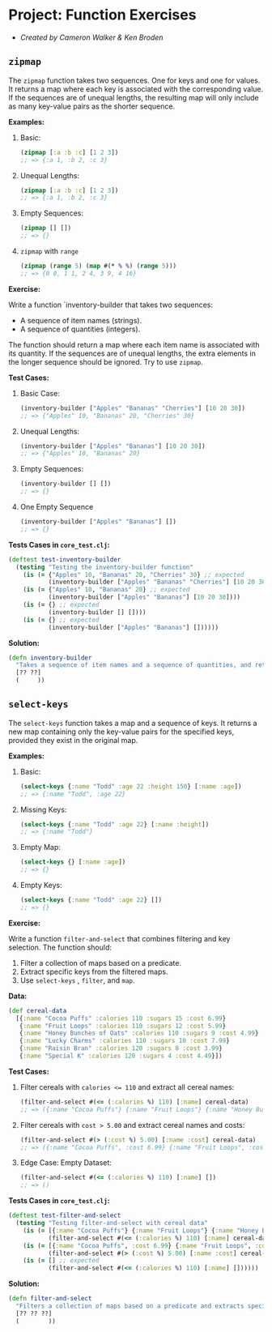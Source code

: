 # Project: Function Exercises

- *Created by Cameron Walker & Ken Broden*

## `zipmap`

The `zipmap` function takes two sequences. One for keys and one for values. It returns a map where each key is associated with the corresponding value. If the sequences are of unequal lengths, the resulting map will only include as many key-value pairs as the shorter sequence.

**Examples:**

1) Basic:

    ```clojure
    (zipmap [:a :b :c] [1 2 3])
    ;; => {:a 1, :b 2, :c 3}
    ```

2) Unequal Lengths:

    ```clojure
    (zipmap [:a :b :c] [1 2 3])
    ;; => {:a 1, :b 2, :c 3}
    ```

3) Empty Sequences:

    ```clojure
    (zipmap [] [])
    ;; => {}
    ```

4) `zipmap` with `range`

    ```clojure
    (zipmap (range 5) (map #(* % %) (range 5)))
    ;; => {0 0, 1 1, 2 4, 3 9, 4 16}
    ```

**Exercise:**

Write a function `inventory-builder that takes two sequences:

- A sequence of item names (strings).
- A sequence of quantities (integers).

The function should return a map where each item name is associated with its quantity. If the sequences are of unequal lengths, the extra elements in the longer sequence should be ignored. Try to use `zipmap`.

**Test Cases:**

1) Basic Case:

    ```clojure
    (inventory-builder ["Apples" "Bananas" "Cherries"] [10 20 30])
    ;; => {"Apples" 10, "Bananas" 20, "Cherries" 30}
    ```

2) Unequal Lengths:

    ```clojure
    (inventory-builder ["Apples" "Bananas"] [10 20 30])
    ;; => {"Apples" 10, "Bananas" 20}
    ```

3) Empty Sequences:

    ```clojure
    (inventory-builder [] [])
    ;; => {}
    ```

4) One Empty Sequence

    ```clojure
    (inventory-builder ["Apples" "Bananas"] [])
    ;; => {}
    ```

**Tests Cases in `core_test.clj`:**

```clojure
(deftest test-inventory-builder
  (testing "Testing the inventory-builder function"
    (is (= {"Apples" 10, "Bananas" 20, "Cherries" 30} ;; expected
           (inventory-builder ["Apples" "Bananas" "Cherries"] [10 20 30])))
    (is (= {"Apples" 10, "Bananas" 20} ;; expected
           (inventory-builder ["Apples" "Bananas"] [10 20 30])))
    (is (= {} ;; expected
           (inventory-builder [] [])))
    (is (= {} ;; expected
           (inventory-builder ["Apples" "Bananas"] [])))))
```

**Solution:**

```clojure
(defn inventory-builder
  "Takes a sequence of item names and a sequence of quantities, and returns a map of items to quantities."
  [?? ??]
  (     ))
```

## `select-keys`

The `select-keys` function takes a map and a sequence of keys. It returns a new map containing only the key-value pairs for the specified keys, provided they exist in the original map.

**Examples:**

1) Basic:

    ```clojure
    (select-keys {:name "Todd" :age 22 :height 150} [:name :age])
    ;; => {:name "Todd", :age 22}
    ```

2) Missing Keys:

    ```clojure
    (select-keys {:name "Todd" :age 22} [:name :height])
    ;; => {:name "Todd"}
    ```

3) Empty Map:

    ```clojure
    (select-keys {} [:name :age])
    ;; => {}
    ```

4) Empty Keys:

    ```clojure
    (select-keys {:name "Todd" :age 22} [])
    ;; => {}
    ```

**Exercise:**

Write a function `filter-and-select` that combines filtering and key selection. The function should:

1. Filter a collection of maps based on a predicate.
2. Extract specific keys from the filtered maps.
3. Use `select-keys` , `filter`, and `map`.

**Data:**

```clojure
(def cereal-data
  [{:name "Cocoa Puffs" :calories 110 :sugars 15 :cost 6.99}
   {:name "Fruit Loops" :calories 110 :sugars 12 :cost 5.99}
   {:name "Honey Bunches of Oats" :calories 110 :sugars 9 :cost 4.99}
   {:name "Lucky Charms" :calories 110 :sugars 10 :cost 7.99}
   {:name "Raisin Bran" :calories 120 :sugars 8 :cost 3.99}
   {:name "Special K" :calories 120 :sugars 4 :cost 4.49}])
```

**Test Cases:**

1) Filter cereals with `calories <= 110` and extract all cereal names:

    ```clojure
    (filter-and-select #(<= (:calories %) 110) [:name] cereal-data)
    ;; => ({:name "Cocoa Puffs"} {:name "Fruit Loops"} {:name "Honey Bunches of Oats"} {:name "Lucky Charms"} {:name "Special K"})
    ```

2) Filter cereals with `cost > 5.00` and extract cereal names and costs:

    ```clojure
    (filter-and-select #(> (:cost %) 5.00) [:name :cost] cereal-data)
    ;; => ({:name "Cocoa Puffs", :cost 6.99} {:name "Fruit Loops", :cost 5.99} {:name "Lucky Charms", :cost 7.99})
    ```

3) Edge Case: Empty Dataset:

    ```clojure
    (filter-and-select #(<= (:calories %) 110) [:name] [])
    ;; => ()
    ```

**Tests Cases in `core_test.clj`:**

```clojure
(deftest test-filter-and-select
  (testing "Testing filter-and-select with cereal data"
    (is (= [{:name "Cocoa Puffs"} {:name "Fruit Loops"} {:name "Honey Bunches of Oats"} {:name "Lucky Charms"}] ;; expected
           (filter-and-select #(<= (:calories %) 110) [:name] cereal-data)))
    (is (= [{:name "Cocoa Puffs", :cost 6.99} {:name "Fruit Loops", :cost 5.99} {:name "Lucky Charms", :cost 7.99}] ;; expected
           (filter-and-select #(> (:cost %) 5.00) [:name :cost] cereal-data)))
    (is (= [] ;; expected
           (filter-and-select #(<= (:calories %) 110) [:name] [])))))
```

**Solution:**

```clojure
(defn filter-and-select
  "Filters a collection of maps based on a predicate and extracts specific keys from the filtered maps."
  [?? ?? ??]
  (        ))
```
